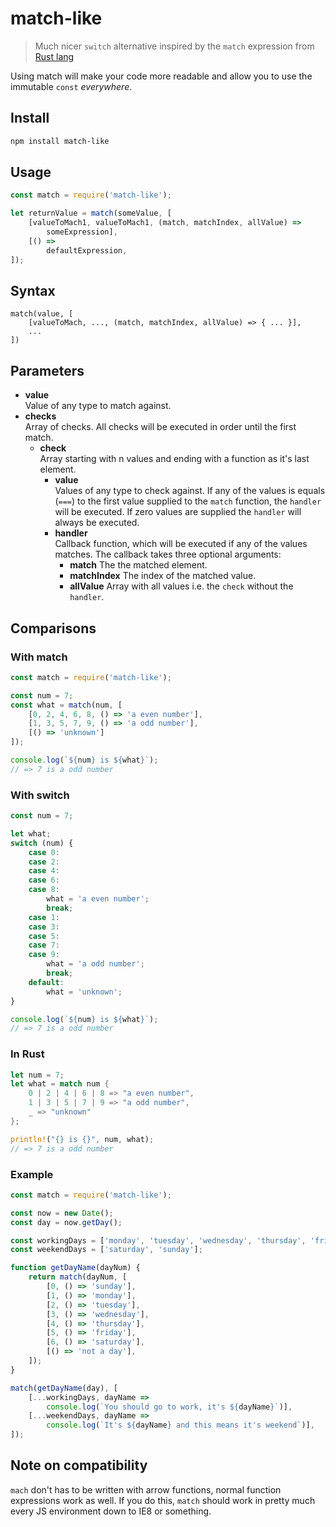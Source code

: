 # match-like
> Much nicer `switch` alternative inspired by the `match`
expression from [Rust lang](https://www.rust-lang.org)

Using match will make your code more readable and allow
you to use the immutable `const` *everywhere*.

## Install
```sh
npm install match-like
```

## Usage
```js
const match = require('match-like');

let returnValue = match(someValue, [
    [valueToMach1, valueToMach1, (match, matchIndex, allValue) =>
        someExpression],
    [() =>
        defaultExpression,
]);

```

## Syntax
```
match(value, [
    [valueToMach, ..., (match, matchIndex, allValue) => { ... }],
    ...
])
```

## Parameters
- **value**  
  Value of any type to match against.
- **checks**  
  Array of checks. All checks will be executed in order
  until the first match.
    - **check**  
      Array starting with n values and ending
      with a function as it's last element.
        - **value**  
          Values of any type to check against. If any of
          the values is equals (`===`) to the first value
          supplied to the `match` function, the `handler`
          will be executed. If zero values are supplied
          the `handler` will always be executed.
        - **handler**  
          Callback function, which will be executed if any
          of the values matches. The callback takes three
          optional arguments:
            - **match**
              The the matched element.
            - **matchIndex**
              The index of the matched value.
            - **allValue**
              Array with all values i.e. the `check` without
              the `handler`.

## Comparisons

### With match

```js
const match = require('match-like');

const num = 7;
const what = match(num, [
    [0, 2, 4, 6, 8, () => 'a even number'],
    [1, 3, 5, 7, 9, () => 'a odd number'],
    [() => 'unknown']
]);

console.log(`${num} is ${what}`);
// => 7 is a odd number
```

### With switch

```js
const num = 7;

let what;
switch (num) {
    case 0:
    case 2:
    case 4:
    case 6:
    case 8:
        what = 'a even number';
        break;
    case 1:
    case 3:
    case 5:
    case 7:
    case 9:
        what = 'a odd number';
        break;
    default:
        what = 'unknown';
}

console.log(`${num} is ${what}`);
// => 7 is a odd number
```

### In Rust

```rust
let num = 7;
let what = match num {
    0 | 2 | 4 | 6 | 8 => "a even number",
    1 | 3 | 5 | 7 | 9 => "a odd number",
    _ => "unknown"
};

println!("{} is {}", num, what);
// => 7 is a odd number
```

### Example

```js
const match = require('match-like');

const now = new Date();
const day = now.getDay();

const workingDays = ['monday', 'tuesday', 'wednesday', 'thursday', 'friday'];
const weekendDays = ['saturday', 'sunday'];

function getDayName(dayNum) {
    return match(dayNum, [
        [0, () => 'sunday'],
        [1, () => 'monday'],
        [2, () => 'tuesday'],
        [3, () => 'wednesday'],
        [4, () => 'thursday'],
        [5, () => 'friday'],
        [6, () => 'saturday'],
        [() => 'not a day'],
    ]);
}

match(getDayName(day), [
    [...workingDays, dayName =>
        console.log(`You should go to work, it's ${dayName}`)],
    [...weekendDays, dayName =>
        console.log(`It's ${dayName} and this means it's weekend`)],
]);
```
## Note on compatibility
`mach` don't has to be written with arrow functions, normal
function expressions work as well. If you do this, `match`
should work in pretty much every JS environment down to IE8
or something.
